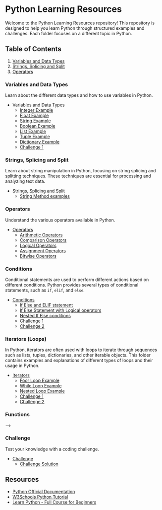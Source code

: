 # Python Learning Resources

Welcome to the Python Learning Resources repository! This repository is designed to help you learn Python through structured examples and challenges. Each folder focuses on a different topic in Python.

## Table of Contents

1. [Variables and Data Types](#variables-and-data-types)
2. [Strings, Splicing and Split](#strings-splicing-and-split)
3. [Operators](#operators)
<!-- 3. [Control Flow](#control-flow)
4. [Challenge](#challenge) -->

### Variables and Data Types

Learn about the different data types and how to use variables in Python.

- [Variables and Data Types](variables-and-data-types/README.md)
  - [Integer Example](variables-and-data-types/integer_example.py)
  - [Float Example](variables-and-data-types/float_example.py)
  - [String Example](variables-and-data-types/string_example.py)
  - [Boolean Example](variables-and-data-types/boolean_example.py)
  - [List Example](variables-and-data-types/list_example.py)
  - [Tuple Example](variables-and-data-types/tuple_example.py)
  - [Dictionary Example](variables-and-data-types/dictionary_example.py)
  - [Challenge 1](variables-and-data-types/challenge_1.py)

### Strings, Splicing and Split

Learn about string manipulation in Python, focusing on string splicing and splitting techniques. These techniques are essential for processing and analyzing text data.

- [Strings, Splicing and Split](strings-splicing-and-split/README.md)
    - [String Method examples](strings-splicing-and-split/string_method_example.py)


### Operators

Understand the various operators available in Python.

- [Operators](operators/README.md)
  - [Arithmetic Operators](operators/arithmetic_operators.py)
  - [Comparison Operators](operators/comparison_operators.py)
  - [Logical Operators](operators/logical_operators.py)
  - [Assignment Operators](operators/assignment_operators.py)
  - [Bitwise Operators](operators/bitwise_operators.py)

### Conditions

Conditional statements are used to perform different actions based on different conditions. Python provides several types of conditional statements, such as `if`, `elif`, and `else`.

- [Conditions](conditions/README.md)
  - [If Else and ELIF statement](conditions/if_else_and_else_if_statement.py)
  - [If Else Statement with Logical operators](conditions/if_else_with_logical_operators.py)
  - [Nested If Else conditions](conditions/nested_conditions.py)
  - [Challenge 1](conditions/challenge_1.py)
  - [Challenge 2](conditions/challenge_2.py)

### Iterators (Loops)
In Python, iterators are often used with loops to iterate through sequences such as lists, tuples, dictionaries, and other iterable objects. This folder contains examples and explanations of different types of loops and their usage in Python.

- [Iterators](iterators/README.md)
  - [Foor Loop Example](iterators/for_loop_example.py)
  - [While Loop Example](iterators/while_loop_example.py)
  - [Nested Loop Example](iterators/nested_loop.py)
  - [Challenge 1](iterators/challenge_1.py)
  - [Challenge 2](iterators/challenge_2.py)

### Functions


<!-- ### Control Flow

Control the flow of your programs using different control flow statements.

- [Control Flow](control-flow/README.md)
  - [If Statements](control-flow/if_statements.py)
  - [For Loops](control-flow/for_loops.py)
  - [While Loops](control-flow/while_loops.py)
  - [Match-Case](control-flow/match_case.py) --> -->

### Challenge

Test your knowledge with a coding challenge.

- [Challenge](challenge/README.md)
  - [Challenge Solution](challenge/challenge_solution.py)

## Resources

- [Python Official Documentation](https://docs.python.org/3/)
- [W3Schools Python Tutorial](https://www.w3schools.com/python/)
- [Learn Python - Full Course for Beginners](https://www.youtube.com/watch?v=rfscVS0vtbw)
